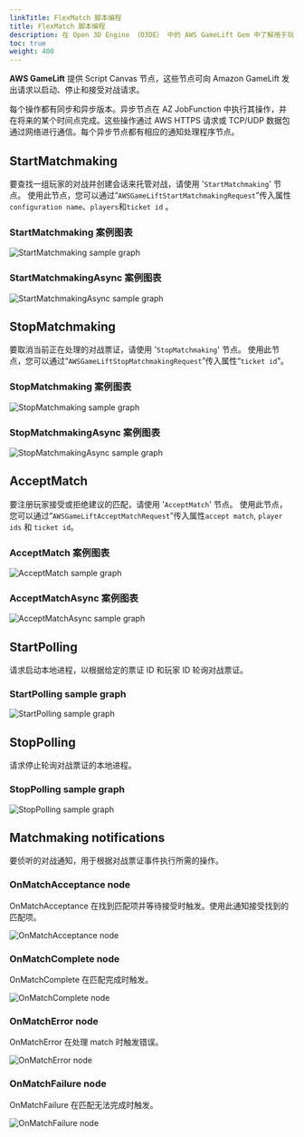 ```yaml
---
linkTitle: FlexMatch 脚本编程
title: FlexMatch 脚本编程
description: 在 Open 3D Engine （O3DE） 中的 AWS GameLift Gem 中了解用于玩家匹配的 Script Canvas 节点。
toc: true
weight: 400
---
```



**AWS GameLift** 提供 Script Canvas 节点，这些节点可向 Amazon GameLift 发出请求以启动、停止和接受对战请求。

每个操作都有同步和异步版本。异步节点在 AZ JobFunction 中执行其操作，并在将来的某个时间点完成。这些操作通过 AWS HTTPS 请求或 TCP/UDP 数据包通过网络进行通信。每个异步节点都有相应的通知处理程序节点。


## StartMatchmaking
要查找一组玩家的对战并创建会话来托管对战，请使用 '`StartMatchmaking`' 节点。
使用此节点，您可以通过“`AWSGameLiftStartMatchmakingRequest`”传入属性`configuration name`、`players`和`ticket id` 。

### StartMatchmaking 案例图表

![StartMatchmaking sample graph](/images/user-guide/gems/reference/aws/aws-gamelift/startmatchmaking.PNG)


### StartMatchmakingAsync 案例图表

![StartMatchmakingAsync sample graph](/images/user-guide/gems/reference/aws/aws-gamelift/startmatchmakingasync.PNG)


## StopMatchmaking
要取消当前正在处理的对战票证，请使用 '`StopMatchmaking`' 节点。
使用此节点，您可以通过“`AWSGameLiftStopMatchmakingRequest`”传入属性“`ticket id`”。

### StopMatchmaking 案例图表

![StopMatchmaking sample graph](/images/user-guide/gems/reference/aws/aws-gamelift/stopmatchmaking.PNG)


### StopMatchmakingAsync 案例图表

![StopMatchmakingAsync sample graph](/images/user-guide/gems/reference/aws/aws-gamelift/stopmatchmakingasync.PNG)


## AcceptMatch
要注册玩家接受或拒绝建议的匹配，请使用 '`AcceptMatch`' 节点。
使用此节点，您可以通过“`AWSGameLiftAcceptMatchRequest`”传入属性`accept match`, `player ids` 和 `ticket id`。

### AcceptMatch 案例图表

![AcceptMatch sample graph](/images/user-guide/gems/reference/aws/aws-gamelift/acceptmatch.PNG)


### AcceptMatchAsync 案例图表

![AcceptMatchAsync sample graph](/images/user-guide/gems/reference/aws/aws-gamelift/acceptmatchasync.PNG)


## StartPolling
请求启动本地进程，以根据给定的票证 ID 和玩家 ID 轮询对战票证。


### StartPolling sample graph

![StartPolling sample graph](/images/user-guide/gems/reference/aws/aws-gamelift/startpolling.PNG)


## StopPolling
请求停止轮询对战票证的本地进程。


### StopPolling sample graph

![StopPolling sample graph](/images/user-guide/gems/reference/aws/aws-gamelift/stoppolling.PNG)


## Matchmaking notifications

要侦听的对战通知，用于根据对战票证事件执行所需的操作。


### OnMatchAcceptance node

OnMatchAcceptance 在找到匹配项并等待接受时触发。使用此通知接受找到的匹配项。

![OnMatchAcceptance node](/images/user-guide/gems/reference/aws/aws-gamelift/onmatchacceptance.PNG)


### OnMatchComplete node

OnMatchComplete 在匹配完成时触发。

![OnMatchComplete node](/images/user-guide/gems/reference/aws/aws-gamelift/onmatchcomplete.PNG)


### OnMatchError node

OnMatchError 在处理 match 时触发错误。

![OnMatchError node](/images/user-guide/gems/reference/aws/aws-gamelift/onmatcherror.PNG)


### OnMatchFailure node

OnMatchFailure 在匹配无法完成时触发。

![OnMatchFailure node](/images/user-guide/gems/reference/aws/aws-gamelift/onmatchfailure.PNG)
